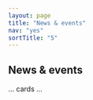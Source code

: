 ```yaml
---
layout: page
title: "News & events"
nav: "yes"
sortTitle: "5"
---
```


## News & events

... cards ...
